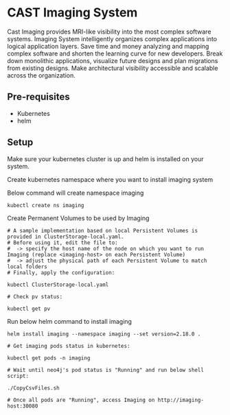 # CAST Imaging System

Cast Imaging provides MRI-like visibility into the most complex software systems. Imaging System intelligently organizes complex applications into logical application layers. Save time and money analyzing and mapping complex software and shorten the learning curve for new developers. Break down monolithic applications, visualize future designs and plan migrations from existing designs. Make architectural visibility accessible and scalable across the organization.

## Pre-requisites

- Kubernetes
- helm

## Setup

Make sure your kubernetes cluster is up and helm is installed on your system.

Create kubernetes namespace where you want to install imaging system

Below command will create namespace imaging
```
kubectl create ns imaging

```

Create Permanent Volumes to be used by Imaging
```
# A sample implementation based on local Persistent Volumes is provided in ClusterStorage-local.yaml.
# Before using it, edit the file to:
#  -> specify the host name of the node on which you want to run Imaging (replace <imaging-host> on each Persistent Volume)
#  -> adjust the physical path of each Persistent Volume to match local folders
# Finally, apply the configuration:

kubectl ClusterStorage-local.yaml

# Check pv status:

kubectl get pv

```

Run below helm command to install imaging
```
helm install imaging --namespace imaging --set version=2.18.0 .

# Get imaging pods status in kubernetes:

kubectl get pods -n imaging

# Wait until neo4j's pod status is "Running" and run below shell script:

./CopyCsvFiles.sh 

# Once all pods are "Running", access Imaging on http://imaging-host:30080
```
